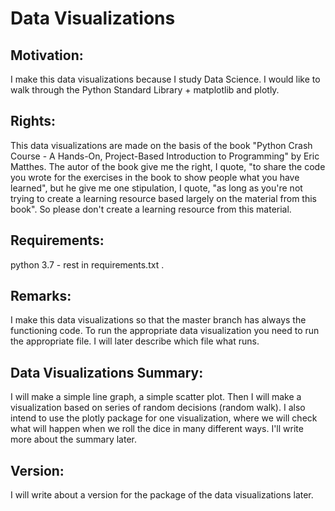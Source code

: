 # Data Visualizations

## Motivation:
I make this data visualizations because I study Data Science. I would 
like to walk through the Python Standard Library + matplotlib and 
plotly. 

## Rights:
This data visualizations are made on the basis of the book "Python 
Crash Course - A Hands-On, Project-Based Introduction to Programming" 
by Eric Matthes. The autor of the book give me the right, I quote, "to 
share the code you wrote for the exercises in the book to show people 
what you have learned", but he give me one stipulation, I quote, "as 
long as you're not trying to create a learning resource based largely 
on the material from this book". So please don't create a learning 
resource from this material.

## Requirements: 
python 3.7 - rest in requirements.txt .

## Remarks:
I make this data visualizations so that the master branch has always 
the functioning code. To run the appropriate data visualization you 
need to run the appropriate file. I will later describe which file 
what runs.

## Data Visualizations Summary:
I will make a simple line graph, a simple scatter plot. Then I will 
make a visualization based on series of random decisions 
(random walk). I also intend to use the plotly package for one 
visualization, where we will check what will happen when we roll 
the dice in many different ways. I'll write more about the summary 
later.

## Version:
I will write about a version for the package of the data 
visualizations later.
